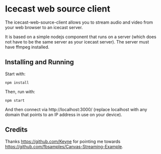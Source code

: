 # Icecast web source client

The icecast-web-source-client allows you to stream audio and video from your web browser to an icecast server.

It is based on a simple nodejs component that runs on a server (which does not have to be the same server as your icecast server). The server must have ffmpeg installed.

## Installing and Running

Start with:

    npm install

Then, run with:

    npm start

And then connect via http://localhost:3000/ (replace localhost with any domain that points to an IP address in use on your device).

## Credits 

Thanks https://github.com/Keyne for pointing me towards https://github.com/fbsamples/Canvas-Streaming-Example.
